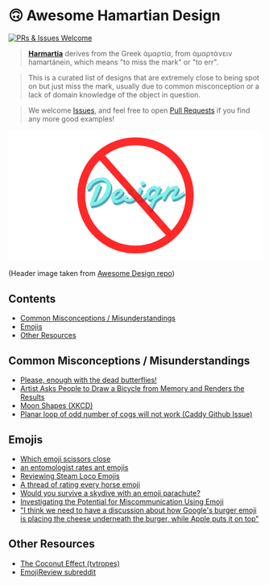 # :upside_down_face: Awesome Hamartian Design

[![PRs & Issues Welcome](https://img.shields.io/badge/PRs%20&%20Issues-welcome-brightgreen.svg)](https://github.com/JCGrant/awesome-design-gore/pulls)

> [**Harmartia**](https://en.wikipedia.org/wiki/Hamartia) derives from the Greek ἁμαρτία, from ἁμαρτάνειν hamartánein, which means "to miss the mark" or "to err".

> This is a  curated list of designs that are extremely close to being spot on but just miss the mark, usually due to common misconception or a lack of domain knowledge of the object in question.

> We welcome [Issues](https://github.com/JCGrant/awesome-design-gore/issues/new), and feel free to open [Pull Requests](https://github.com/JCGrant/awesome-design-gore/pulls) if you find any more good examples!

![bad design](/bad-design.png)

(Header image taken from [Awesome Design repo](https://github.com/gztchan/awesome-design))

## Contents
- [Common Misconceptions / Misunderstandings](#common-misconceptions--misunderstandings)
- [Emojis](#emojis)
- [Other Resources](#other-resources)

## Common Misconceptions / Misunderstandings
- [Please, enough with the dead butterflies!](https://emilydamstra.com/news/please-enough-dead-butterflies/)
- [Artist Asks People to Draw a Bicycle from Memory and Renders the Results](https://twistedsifter.com/2016/04/artist-asks-people-to-draw-bicycle-from-memory-and-renders-results/)
- [Moon Shapes (XKCD)](https://xkcd.com/1738/)
- [Planar loop of odd number of cogs will not work (Caddy Github Issue)](https://github.com/caddyserver/caddy/issues/2949)

## Emojis
- [Which emoji scissors close](https://wh0.github.io/2020/01/02/scissors.html)
- [an entomologist rates ant emojis](https://curlicuecal.tumblr.com/post/175362924100/an-entomologist-rates-ant-emojis)
- [Reviewing Steam Loco Emojis](https://twitter.com/BisTheFairy/status/1192557730709622790)
- [A thread of rating every horse emoji](https://twitter.com/jelenawoehr/status/1191872816372600832)
- [Would you survive a skydive with an emoji parachute?](https://darekkay.com/blog/parachute-emoji/)
- [Investigating the Potential for Miscommunication Using Emoji](https://grouplens.org/blog/investigating-the-potential-for-miscommunication-using-emoji/)
- ["I think we need to have a discussion about how Google's burger emoji is placing the cheese underneath the burger, while Apple puts it on top"](https://twitter.com/baekdal/status/924312294439444480)

## Other Resources
- [The Coconut Effect (tvtropes)](https://tvtropes.org/pmwiki/pmwiki.php/Main/TheCoconutEffect)
- [EmojiReview subreddit](https://reddit.com/r/EmojiReview/)
